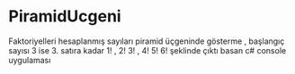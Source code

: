 # PiramidUcgeni
Faktoriyelleri hesaplanmış sayıları piramid üçgeninde gösterme , başlangıç sayısı 3 ise 3. satıra kadar 1! , 2! 3! , 4! 5! 6!  şeklinde çıktı basan c# console uygulaması